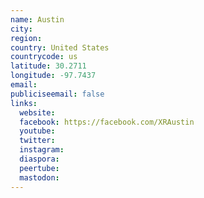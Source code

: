 ```yaml
---
name: Austin
city:
region:
country: United States
countrycode: us
latitude: 30.2711
longitude: -97.7437
email:
publiciseemail: false
links:
  website:
  facebook: https://facebook.com/XRAustin
  youtube:
  twitter:
  instagram:
  diaspora:
  peertube:
  mastodon:
---
```

